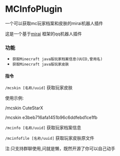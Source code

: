 # MCInfoPlugin
一个可以获取mc玩家档案和皮肤的mirai机器人插件

这是一个基于[mirai](https://github.com/mamoe/mirai) 框架的qq机器人插件

### 功能
- `获取Minecraft java版玩家档案信息(UUID,曾用名)`
- `获取Minecraft java版玩家皮肤`

#### 指令

`/mcskin [名称/uuid]` 获取玩家皮肤

使用示例:

/mcskin CuteStarX

/mcskin e3beb716afa1451b96c6ddfebd1ce1fb


`/mcinfo [名称/uuid]` 获取玩家档案信息

`/mcinfofile [名称/uuid]` 获取玩家皮肤原文件 

注:只支持群聊使用,问就是懒，既然开源了你可以自己动手
